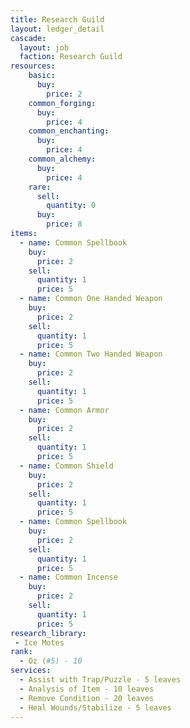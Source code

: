```yaml
---
title: Research Guild
layout: ledger_detail
cascade:
  layout: job
  faction: Research Guild
resources:
    basic:
      buy:
        price: 2
    common_forging:
      buy:
        price: 4
    common_enchanting:
      buy:
        price: 4
    common_alchemy:
      buy:
        price: 4
    rare:
      sell:
        quantity: 0
      buy:
        price: 8
items:
  - name: Common Spellbook
    buy: 
      price: 2
    sell:
      quantity: 1
      price: 5
  - name: Common One Handed Weapon
    buy: 
      price: 2
    sell:
      quantity: 1
      price: 5
  - name: Common Two Handed Weapon
    buy: 
      price: 2
    sell:
      quantity: 1
      price: 5
  - name: Common Armor
    buy: 
      price: 2
    sell:
      quantity: 1
      price: 5
  - name: Common Shield
    buy: 
      price: 2
    sell:
      quantity: 1
      price: 5
  - name: Common Spellbook
    buy: 
      price: 2
    sell:
      quantity: 1
      price: 5
  - name: Common Incense
    buy: 
      price: 2
    sell:
      quantity: 1
      price: 5
research_library:
 - Ice Motes
rank:
  - Oz (#5) - 10
services:
  - Assist with Trap/Puzzle - 5 leaves
  - Analysis of Item - 10 leaves
  - Remove Condition - 20 leaves
  - Heal Wounds/Stabilize - 5 leaves
---
```

